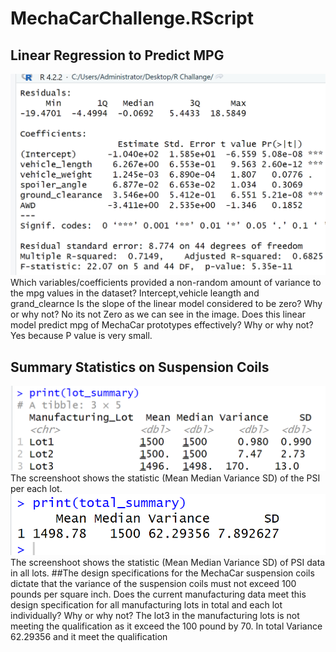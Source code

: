 # MechaCarChallenge.RScript
## Linear Regression to Predict MPG

![lm_output](https://github.com/Zainab1979/MechaCarChallenge.RScript/blob/5cc969457f114869f7732ced37d2c67e9e5babf4/lm_output.png) 
Which variables/coefficients provided a non-random amount of variance to the mpg values in the dataset?
Intercept,vehicle leangth and grand_clearnce
Is the slope of the linear model considered to be zero? Why or why not?
No its not Zero as we can see in the image.
Does this linear model predict mpg of MechaCar prototypes effectively? Why or why not?
Yes because P value is very small.
## Summary Statistics on Suspension Coils
![lm_output](https://github.com/Zainab1979/MechaCarChallenge.RScript/blob/0b335269e126b53bbe1142958fe717420835d595/lot_summary.png)
The screenshoot shows the statistic (Mean Median Variance SD) of the PSI per each lot.
![lm_output](https://github.com/Zainab1979/MechaCarChallenge.RScript/blob/2b49732db36d254f2513ab291384e8be58a0f4c1/total%20_summary.png)
The screenshoot shows the statistic (Mean Median Variance SD) of PSI data in all lots.
##The design specifications for the MechaCar suspension coils dictate that the variance of the suspension coils must not exceed 100 pounds per square inch. Does the current manufacturing data meet this design specification for all manufacturing lots in total and each lot individually? Why or why not?
The lot3 in the manufacturing lots is not meeting the qualification as it exceed the 100 pound by 70.
In total Variance 62.29356 and it meet the qualification   
 
